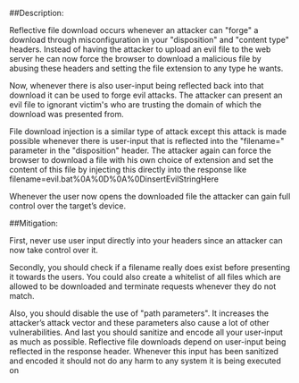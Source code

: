 ##Description:

Reflective file download occurs whenever an attacker can "forge" a download through misconfiguration in your "disposition" and "content type" headers. Instead of having the attacker to upload an evil file to the web server he can now force the browser to download a malicious file by abusing these headers and setting the file extension to any type he wants.

Now, whenever there is also user-input being reflected back into that download it can be used to forge evil attacks. The attacker can present an evil file to ignorant victim's who are trusting the domain of which the download was presented from.

File download injection is a similar type of attack except this attack is made possible whenever there is user-input that is reflected into the "filename=" parameter in the "disposition" header. The attacker again can force the browser to download a file with his own choice of extension and set the content of this file by injecting this directly into the response like filename=evil.bat%0A%0D%0A%0DinsertEvilStringHere

Whenever the user now opens the downloaded file the attacker can gain full control over the target’s device.


##Mitigation:

First, never use user input directly into your headers since an attacker can now take control over it.

Secondly, you should check if a filename really does exist before presenting it towards the users. You could also create a whitelist of all files which are allowed to be downloaded and terminate requests whenever they do not match.

Also, you should disable the use of "path parameters". It increases the attacker’s attack vector and these parameters also cause a lot of other vulnerabilities.
And last you should sanitize and encode all your user-input as much as possible. Reflective file downloads depend on user-input being reflected in the response header. Whenever this input has been sanitized and encoded it should not do any harm to any system it is being executed on

